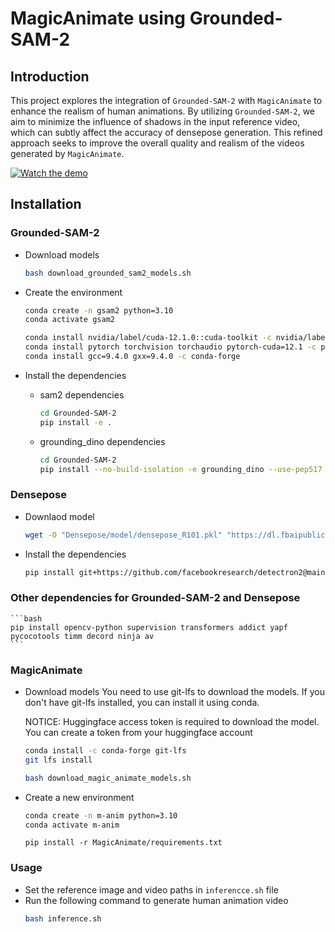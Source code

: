 # MagicAnimate using Grounded-SAM-2

## Introduction

This project explores the integration of `Grounded-SAM-2` with `MagicAnimate` to enhance the realism of human animations. By utilizing `Grounded-SAM-2`, we aim to minimize the influence of shadows in the input reference video, which can subtly affect the accuracy of densepose generation. This refined approach seeks to improve the overall quality and realism of the videos generated by `MagicAnimate`.

[![Watch the demo]()](demo/demo_video.mp4)


## Installation

### Grounded-SAM-2
* Download models
    ```bash
    bash download_grounded_sam2_models.sh
    ```
* Create the environment

    ```bash
    conda create -n gsam2 python=3.10
    conda activate gsam2

    conda install nvidia/label/cuda-12.1.0::cuda-toolkit -c nvidia/label/cuda-12.1.0
    conda install pytorch torchvision torchaudio pytorch-cuda=12.1 -c pytorch -c nvidia
    conda install gcc=9.4.0 gxx=9.4.0 -c conda-forge
    ```

* Install the dependencies

    * sam2 dependencies
        ```bash
        cd Grounded-SAM-2
        pip install -e .
        ```
    
    * grounding_dino dependencies
        ```bash
        cd Grounded-SAM-2
        pip install --no-build-isolation -e grounding_dino --use-pep517
        ```


### Densepose
* Downlaod model
    ```bash
    wget -O "Densepose/model/densepose_R101.pkl" "https://dl.fbaipublicfiles.com/densepose/densepose_rcnn_R_101_FPN_DL_WC2M_s1x/216245790/model_final_de6e7a.pkl"
    ```

* Install the dependencies
    ```bash
    pip install git+https://github.com/facebookresearch/detectron2@main
    ```


### Other dependencies for Grounded-SAM-2 and Densepose
    ```bash
    pip install opencv-python supervision transformers addict yapf pycocotools timm decord ninja av
    ```

### MagicAnimate

* Download models
    You need to use git-lfs to download the models. If you don't have git-lfs installed, you can install it using conda.

    NOTICE: Huggingface access token is required to download the model. You can create a token from your huggingface account

    ```bash
    conda install -c conda-forge git-lfs
    git lfs install
    ```
    ```bash
    bash download_magic_animate_models.sh
    ```

* Create a new environment

    ```bash
    conda create -n m-anim python=3.10
    conda activate m-anim
    ```

    ```
    pip install -r MagicAnimate/requirements.txt
    ```


### Usage

* Set the reference image and video paths in `inferencce.sh` file
* Run the following command to generate human animation video
    ```bash
    bash inference.sh
    ```